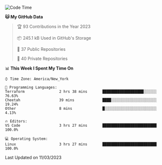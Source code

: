 <!--START_SECTION:waka-->
![Code Time](http://img.shields.io/badge/Code%20Time-138%20hrs%2015%20mins-blue)

**🐱 My GitHub Data** 

> 🏆 93 Contributions in the Year 2023
 > 
> 📦 245.1 kB Used in GitHub's Storage 
 > 
> 📜 37 Public Repositories 
 > 
> 🔑 40 Private Repositories  
 > 
📊 **This Week I Spent My Time On** 

```text
⌚︎ Time Zone: America/New_York

💬 Programming Languages: 
Terraform                2 hrs 38 mins       ███████████████████░░░░░░   76.63% 
Cheetah                  39 mins             ████░░░░░░░░░░░░░░░░░░░░░   19.24% 
Other                    8 mins              █░░░░░░░░░░░░░░░░░░░░░░░░   4.13%

🔥 Editors: 
VS Code                  3 hrs 27 mins       █████████████████████████   100.0%

💻 Operating System: 
Linux                    3 hrs 27 mins       █████████████████████████   100.0%

```


 Last Updated on 11/03/2023
<!--END_SECTION:waka-->